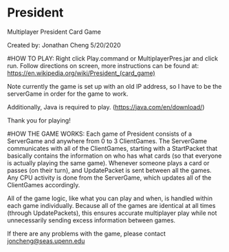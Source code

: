 # President
Multiplayer President Card Game

Created by: Jonathan Cheng
5/20/2020

#HOW TO PLAY:
Right click Play.command or MultiplayerPres.jar and click run. Follow directions on screen, more instructions can be found at:
https://en.wikipedia.org/wiki/President_(card_game)

Note currently the game is set up with an old IP address, so I have to be the serverGame in order for the game to work.

Additionally, Java is required to play. (https://java.com/en/download/)

Thank you for playing!



#HOW THE GAME WORKS:
Each game of President consists of a ServerGame and anywhere from 0 to 3 ClientGames. The ServerGame communicates
with all of the ClientGames, starting with a StartPacket that basically contains the information on who has what
cards (so that everyone is actually playing the same game). Whenever someone plays a card or passes (on their turn),
and UpdatePacket is sent between all the games. Any CPU activity is done from the ServerGame, which updates all of the
ClientGames accordingly.

All of the game logic, like what you can play and when, is handled within each game individually. Because all of the
games are identical at all times (through UpdatePackets), this ensures accurate multiplayer play while not
unnecessarily sending excess information between games.

If there are any problems with the game, please contact joncheng@seas.upenn.edu